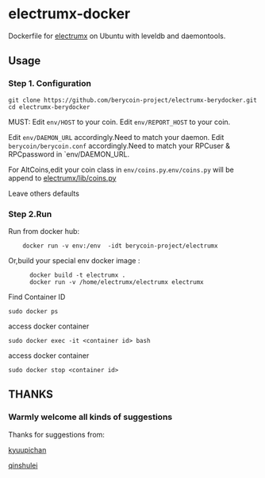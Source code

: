 # electrumx-docker
Dockerfile for [electrumx](https://github.com/berycoin-project/electrumx) on Ubuntu with leveldb and daemontools.

## Usage
### Step 1. Configuration
```
git clone https://github.com/berycoin-project/electrumx-berydocker.git
cd electrumx-berydocker
```
MUST:
Edit `env/HOST` to your coin.
Edit `env/REPORT_HOST` to your coin.

Edit `env/DAEMON_URL` accordingly.Need to match your daemon.
Edit `berycoin/berycoin.conf` accordingly.Need to match your RPCuser & RPCpassword in `env/DAEMON_URL.

For AltCoins,edit your coin class in `env/coins.py`.`env/coins.py` will be append to [electrumx/lib/coins.py](https://github.com/berycoin-project/electrumx/blob/master/lib/coins.py)

Leave others defaults

### Step 2.Run
Run from docker hub:
```shell
    docker run -v env:/env  -idt berycoin-project/electrumx
```

Or,build your special env docker image :
```shell
      docker build -t electrumx .
      docker run -v /home/electrumx/electrumx electrumx
```

Find Container ID
```
sudo docker ps
```

access docker container
```
sudo docker exec -it <container id> bash
```

access docker container
```
sudo docker stop <container id>
```

## THANKS

### Warmly welcome all kinds of suggestions

Thanks for suggestions from:

[kyuupichan](https://github.com/kyuupichan/electrumx)

[qinshulei](https://github.com/qinshulei)

